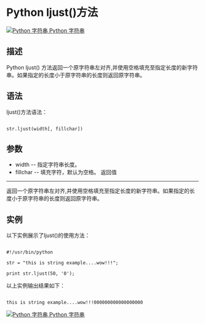 Python ljust()方法
================

 [![Python 字符串](../images/up.gif)
 Python 字符串](python-strings.html)


  描述
--

 Python ljust() 方法返回一个原字符串左对齐,并使用空格填充至指定长度的新字符串。如果指定的长度小于原字符串的长度则返回原字符串。

 语法
--

 ljust()方法语法：

 
```

str.ljust(width[, fillchar])

```

 参数
--

  * width -- 指定字符串长度。
 *  fillchar -- 填充字符，默认为空格。 
  返回值
---

 返回一个原字符串左对齐,并使用空格填充至指定长度的新字符串。如果指定的长度小于原字符串的长度则返回原字符串。

 实例
--

 以下实例展示了ljust()的使用方法：

 
```

#!/usr/bin/python

str = "this is string example....wow!!!";

print str.ljust(50, '0');

```

 以上实例输出结果如下：

 
```

this is string example....wow!!!000000000000000000

```

  [![Python 字符串](../images/up.gif)
 Python 字符串](python-strings.html)